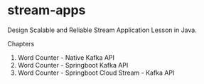 # stream-apps
Design Scalable and Reliable Stream Application Lesson in Java. 

Chapters 
1. Word Counter - Native Kafka API 
2. Word Counter - Springboot Kafka API
3. Word Counter - Springboot Cloud Stream - Kafka API 


